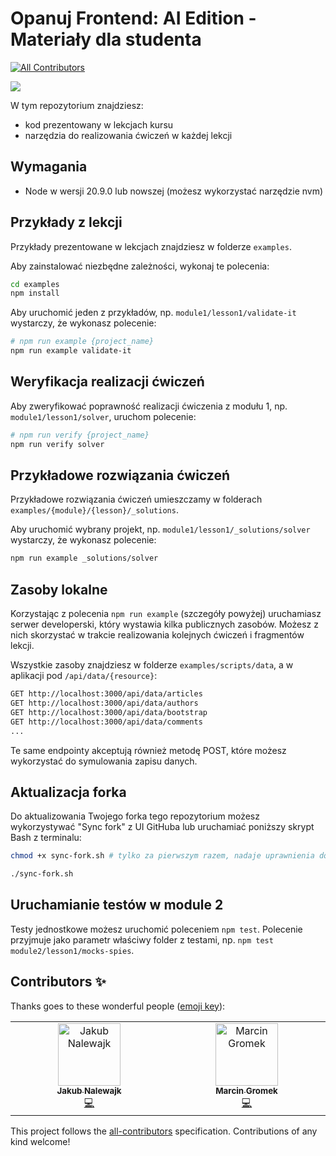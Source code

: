 # Opanuj Frontend: AI Edition - Materiały dla studenta
<!-- ALL-CONTRIBUTORS-BADGE:START - Do not remove or modify this section -->
[![All Contributors](https://img.shields.io/badge/all_contributors-2-orange.svg?style=flat-square)](#contributors-)
<!-- ALL-CONTRIBUTORS-BADGE:END -->

![](./_resources/img/header.png)

W tym repozytorium znajdziesz:

- kod prezentowany w lekcjach kursu
- narzędzia do realizowania ćwiczeń w każdej lekcji

## Wymagania

- Node w wersji 20.9.0 lub nowszej (możesz wykorzystać narzędzie nvm)

## Przykłady z lekcji

Przykłady prezentowane w lekcjach znajdziesz w folderze `examples`.

Aby zainstalować niezbędne zależności, wykonaj te polecenia:

```bash
cd examples
npm install
```

Aby uruchomić jeden z przykładów, np. `module1/lesson1/validate-it` wystarczy, że wykonasz polecenie:

```bash
# npm run example {project_name}
npm run example validate-it
```

## Weryfikacja realizacji ćwiczeń

Aby zweryfikować poprawność realizacji ćwiczenia z modułu 1, np. `module1/lesson1/solver`, uruchom polecenie:

```bash
# npm run verify {project_name}
npm run verify solver
```

## Przykładowe rozwiązania ćwiczeń

Przykładowe rozwiązania ćwiczeń umieszczamy w folderach `examples/{module}/{lesson}/_solutions`.

Aby uruchomić wybrany projekt, np. `module1/lesson1/_solutions/solver` wystarczy, że wykonasz polecenie:

```bash
npm run example _solutions/solver
```

## Zasoby lokalne

Korzystając z polecenia `npm run example` (szczegóły powyżej) uruchamiasz serwer developerski, który wystawia kilka publicznych zasobów. Możesz z nich skorzystać w trakcie realizowania kolejnych ćwiczeń i fragmentów lekcji.

Wszystkie zasoby znajdziesz w folderze `examples/scripts/data`, a w aplikacji pod `/api/data/{resource}`:

```bash
GET http://localhost:3000/api/data/articles
GET http://localhost:3000/api/data/authors
GET http://localhost:3000/api/data/bootstrap
GET http://localhost:3000/api/data/comments
...
```

Te same endpointy akceptują również metodę POST, które możesz wykorzystać do symulowania zapisu danych.

## Aktualizacja forka

Do aktualizowania Twojego forka tego repozytorium możesz wykorzystywać "Sync fork" z UI GitHuba lub uruchamiać poniższy skrypt Bash z terminalu:

```bash
chmod +x sync-fork.sh # tylko za pierwszym razem, nadaje uprawnienia do uruchamiania skryptu

./sync-fork.sh
```

## Uruchamianie testów w module 2

Testy jednostkowe możesz uruchomić poleceniem `npm test`. Polecenie przyjmuje jako parametr właściwy folder z testami, np. `npm test module2/lesson1/mocks-spies`.

## Contributors ✨

Thanks goes to these wonderful people ([emoji key](https://allcontributors.org/docs/en/emoji-key)):

<!-- ALL-CONTRIBUTORS-LIST:START - Do not remove or modify this section -->
<!-- prettier-ignore-start -->
<!-- markdownlint-disable -->
<table>
  <tbody>
    <tr>
      <td align="center" valign="top" width="14.28%"><a href="http://jnalewajk.me"><img src="https://avatars.githubusercontent.com/u/38465906?v=4?s=100" width="100px;" alt="Jakub Nalewajk"/><br /><sub><b>Jakub Nalewajk</b></sub></a><br /><a href="https://github.com/przeprogramowani/opanuj-frontend-praktyka/commits?author=jaqubowsky" title="Code">💻</a></td>
      <td align="center" valign="top" width="14.28%"><a href="https://github.com/gromen"><img src="https://avatars.githubusercontent.com/u/14578910?v=4?s=100" width="100px;" alt="Marcin Gromek"/><br /><sub><b>Marcin Gromek</b></sub></a><br /><a href="https://github.com/przeprogramowani/opanuj-frontend-praktyka/commits?author=gromen" title="Code">💻</a></td>
    </tr>
  </tbody>
</table>

<!-- markdownlint-restore -->
<!-- prettier-ignore-end -->

<!-- ALL-CONTRIBUTORS-LIST:END -->

This project follows the [all-contributors](https://github.com/all-contributors/all-contributors) specification. Contributions of any kind welcome!